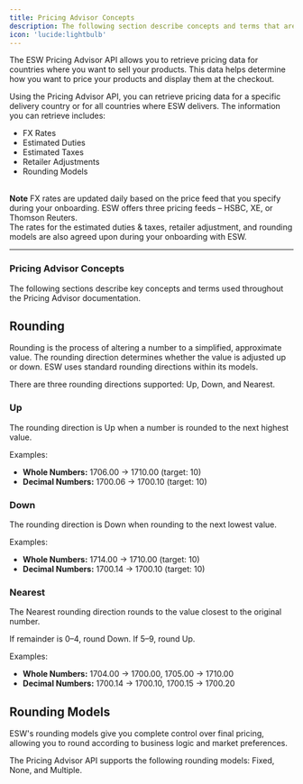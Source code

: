```yaml
---
title: Pricing Advisor Concepts
description: The following section describe concepts and terms that are used throughout the Pricing Advisor documentation
icon: 'lucide:lightbulb'
---
```


<div class="space-y-4 text-base leading-relaxed text-neutral-800 dark:text-neutral-200">
  <p>
    The <span class="text-teal-600 font-semibold">ESW Pricing Advisor API</span> allows you to retrieve pricing data for countries where you want to sell your products. This data helps determine how you want to price your products and display them at the checkout.
  </p>

  <p>
    Using the Pricing Advisor API, you can retrieve pricing data for a specific delivery country or for all countries where ESW delivers. The information you can retrieve includes:
  </p>

  <ul role="list" class="list-disc marker:text-teal-400 pl-6 space-y-1">
    <li>FX Rates</li>
    <li>Estimated Duties</li>
    <li>Estimated Taxes</li>
    <li>Retailer Adjustments</li>
    <li>Rounding Models</li>
  </ul>
</div>

<br>

<div class="rounded-xl border border-sky-100 bg-sky-50 dark:border-sky-900 dark:bg-sky-950 p-5 text-sm text-sky-800 dark:text-sky-200 shadow-sm">
  <strong class="block mb-1 text-sky-600 dark:text-sky-300 font-semibold">Note</strong>
  FX rates are updated daily based on the price feed that you specify during your onboarding.
  ESW offers three pricing feeds – <span class="font-medium">HSBC</span>, <span class="font-medium">XE</span>, or <span class="font-medium">Thomson Reuters</span>.<br />
  The rates for the <span class="font-medium">estimated duties & taxes</span>, <span class="font-medium">retailer adjustment</span>, and <span class="font-medium">rounding models</span> are also agreed upon during your onboarding with ESW.
</div>

---

### Pricing Advisor Concepts

<div class="space-y-6 text-base leading-relaxed text-neutral-800 dark:text-neutral-200">
  <p>
    The following sections describe key concepts and terms used throughout the
    <span class="text-teal-600 font-semibold">Pricing Advisor</span> documentation.
  </p>

  <!-- Rounding -->
  <section>
    <h2 class="text-lg font-semibold text-neutral-900 dark:text-neutral-100">Rounding</h2>
    <p>
      Rounding is the process of altering a number to a simplified, approximate value. The
      <span class="font-medium text-teal-600">rounding direction</span> determines whether the value is adjusted up or down.
      ESW uses standard rounding directions within its models.
    </p>
    <p>
      There are three rounding directions supported:
      <span class="font-semibold">Up</span>, <span class="font-semibold">Down</span>, and <span class="font-semibold">Nearest</span>.
    </p>
  </section>

  <!-- Up -->
  <section>
    <h3 class="text-base font-semibold text-neutral-900 dark:text-neutral-100">Up</h3>
    <p>
      The rounding direction is <span class="text-teal-600 font-medium">Up</span> when a number is rounded to the next highest value.
    </p>
    <div class="mt-2 p-4 bg-neutral-50 dark:bg-neutral-900 border border-neutral-200 dark:border-neutral-700 rounded-md">
      <p class="font-semibold text-sm mb-2 text-neutral-700 dark:text-neutral-300">Examples:</p>
      <ul class="list-disc marker:text-sky-400 pl-5 space-y-1">
        <li><strong>Whole Numbers:</strong> 1706.00 → 1710.00 (target: 10)</li>
        <li><strong>Decimal Numbers:</strong> 1700.06 → 1700.10 (target: 10)</li>
      </ul>
    </div>
  </section>

  <!-- Down -->
  <section>
    <h3 class="text-base font-semibold text-neutral-900 dark:text-neutral-100">Down</h3>
    <p>
      The rounding direction is <span class="text-teal-600 font-medium">Down</span> when rounding to the next lowest value.
    </p>
    <div class="mt-2 p-4 bg-neutral-50 dark:bg-neutral-900 border border-neutral-200 dark:border-neutral-700 rounded-md">
      <p class="font-semibold text-sm mb-2 text-neutral-700 dark:text-neutral-300">Examples:</p>
      <ul class="list-disc marker:text-sky-400 pl-5 space-y-1">
        <li><strong>Whole Numbers:</strong> 1714.00 → 1710.00 (target: 10)</li>
        <li><strong>Decimal Numbers:</strong> 1700.14 → 1700.10 (target: 10)</li>
      </ul>
    </div>
  </section>

  <!-- Nearest -->
  <section>
    <h3 class="text-base font-semibold text-neutral-900 dark:text-neutral-100">Nearest</h3>
    <p>
      The <span class="text-teal-600 font-medium">Nearest</span> rounding direction rounds to the value closest to the original number.
    </p>
    <p class="text-sm text-neutral-600 dark:text-neutral-400">
      If remainder is 0–4, round Down. If 5–9, round Up.
    </p>
    <div class="mt-2 p-4 bg-neutral-50 dark:bg-neutral-900 border border-neutral-200 dark:border-neutral-700 rounded-md">
      <p class="font-semibold text-sm mb-2 text-neutral-700 dark:text-neutral-300">Examples:</p>
      <ul class="list-disc marker:text-sky-400 pl-5 space-y-1">
        <li><strong>Whole Numbers:</strong> 1704.00 → 1700.00, 1705.00 → 1710.00</li>
        <li><strong>Decimal Numbers:</strong> 1700.14 → 1700.10, 1700.15 → 1700.20</li>
      </ul>
    </div>
  </section>

  <!-- Rounding Models -->
  <section>
    <h2 class="text-lg font-semibold text-neutral-900 dark:text-neutral-100">Rounding Models</h2>
    <p>
      ESW's rounding models give you complete control over final pricing, allowing you to round according to business logic and market preferences.
    </p>
    <p>
      The <span class="text-teal-600 font-semibold">Pricing Advisor API</span> supports the following rounding models:
      <span class="font-medium">Fixed</span>, <span class="font-medium">None</span>, and <span class="font-medium">Multiple</span>.
    </p>
  </section>
</div>

